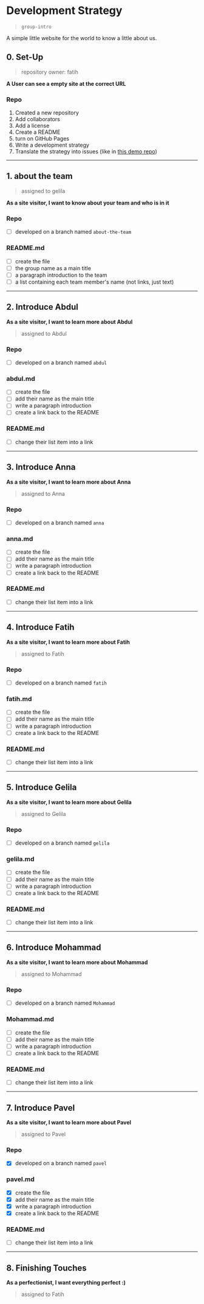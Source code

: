 # Development Strategy

> `group-intro`

A simple little website for the world to know a little about us.

## 0. Set-Up

> repository owner: fatih

__A User can see a empty site at the correct URL__

### Repo

1. Created a new repository
1. Add collaborators
1. Add a license
1. Create a README
1. turn on GitHub Pages
1. Write a development strategy
1. Translate the strategy into issues (like in [this demo repo](https://github.com/hackyourfuturebelgium/from-strategy-to-issues))

---

## 1. about the team

> assigned to gelila

__As a site visitor, I want to know about your team and who is in it__

### Repo

- [ ] developed on a branch named `about-the-team`

### README.md

- [ ] create the file
- [ ] the group name as a main title
- [ ] a paragraph introduction to the team
- [ ] a list containing each team member's name (not links, just text)

---

## 2. Introduce Abdul

__As a site visitor, I want to learn more about Abdul__

> assigned to Abdul

### Repo

- [ ] developed on a branch named `abdul`

### abdul.md

- [ ] create the file
- [ ] add their name as the main title
- [ ] write a paragraph introduction
- [ ] create a link back to the README

### README.md

- [ ] change their list item into a link

---

## 3. Introduce Anna

__As a site visitor, I want to learn more about Anna__

> assigned to Anna 

### Repo

- [ ] developed on a branch named `anna`

### anna.md

- [ ] create the file
- [ ] add their name as the main title
- [ ] write a paragraph introduction
- [ ] create a link back to the README

### README.md

- [ ] change their list item into a link

---

## 4. Introduce Fatih

__As a site visitor, I want to learn more about Fatih__

> assigned to Fatih

### Repo

- [ ] developed on a branch named `fatih`

### fatih.md

- [ ] create the file
- [ ] add their name as the main title
- [ ] write a paragraph introduction
- [ ] create a link back to the README

### README.md

- [ ] change their list item into a link

---

## 5. Introduce Gelila

__As a site visitor, I want to learn more about Gelila__

> assigned to Gelila

### Repo

- [ ] developed on a branch named `gelila`

### gelila.md

- [ ] create the file
- [ ] add their name as the main title
- [ ] write a paragraph introduction
- [ ] create a link back to the README

### README.md

- [ ] change their list item into a link

---

## 6. Introduce Mohammad

__As a site visitor, I want to learn more about Mohammad__

> assigned to Mohammad

### Repo

- [ ] developed on a branch named `Mohammad`

### Mohammad.md

- [ ] create the file
- [ ] add their name as the main title
- [ ] write a paragraph introduction
- [ ] create a link back to the README

### README.md

- [ ] change their list item into a link

---

## 7. Introduce Pavel

__As a site visitor, I want to learn more about Pavel__

> assigned to Pavel

### Repo

- [x] developed on a branch named `pavel`

### pavel.md

- [x] create the file
- [x] add their name as the main title
- [x] write a paragraph introduction
- [x] create a link back to the README

### README.md

- [ ] change their list item into a link

---

## 8. Finishing Touches

__As a perfectionist, I want everything perfect :)__

> assigned to Fatih
